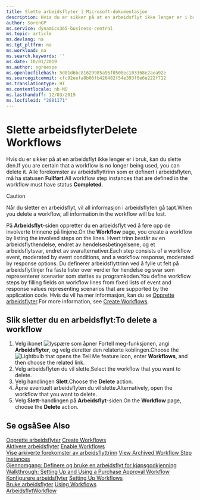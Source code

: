 ```yaml
---
title: Slette arbeidsflyter | Microsoft-dokumentasjon
description: Hvis du er sikker på at en arbeidsflyt ikke lenger er i bruk, kan du slette den. Alle forekomster av arbeidsflyttrinn som er definert i arbeidsflyten, må ha statusen **Fullført**.
author: SorenGP
ms.service: dynamics365-business-central
ms.topic: article
ms.devlang: na
ms.tgt_pltfrm: na
ms.workload: na
ms.search.keywords: ''
ms.date: 10/01/2019
ms.author: sgroespe
ms.openlocfilehash: 5d01d6bc81629985a95f0508ec103368e2aea92e
ms.sourcegitcommit: cfc92eefa8b06fb426482f54e393f0e6e222f712
ms.translationtype: HT
ms.contentlocale: nb-NO
ms.lasthandoff: 12/03/2019
ms.locfileid: "2881171"
---
```

# <a name="delete-workflows"></a><span data-ttu-id="1ffd3-104">Slette arbeidsflyter</span><span class="sxs-lookup"><span data-stu-id="1ffd3-104">Delete Workflows</span></span>
<span data-ttu-id="1ffd3-105">Hvis du er sikker på at en arbeidsflyt ikke lenger er i bruk, kan du slette den.</span><span class="sxs-lookup"><span data-stu-id="1ffd3-105">If you are certain that a workflow is no longer being used, you can delete it.</span></span> <span data-ttu-id="1ffd3-106">Alle forekomster av arbeidsflyttrinn som er definert i arbeidsflyten, må ha statusen **Fullført**.</span><span class="sxs-lookup"><span data-stu-id="1ffd3-106">All workflow step instances that are defined in the workflow must have status **Completed**.</span></span>  

> [!CAUTION]  
>  <span data-ttu-id="1ffd3-107">Når du sletter en arbeidsflyt, vil all informasjon i arbeidsflyten gå tapt.</span><span class="sxs-lookup"><span data-stu-id="1ffd3-107">When you delete a workflow, all information in the workflow will be lost.</span></span>  

 <span data-ttu-id="1ffd3-108">På **Arbeidsflyt**-siden oppretter du en arbeidsflyt ved å føre opp de involverte trinnene på linjene.</span><span class="sxs-lookup"><span data-stu-id="1ffd3-108">On the **Workflow** page, you create a workflow by listing the involved steps on the lines.</span></span> <span data-ttu-id="1ffd3-109">Hvert trinn består av en arbeidsflythendelse, endret av hendelsesbetingelsene, og et arbeidsflytsvar, endret av svaralternativer.</span><span class="sxs-lookup"><span data-stu-id="1ffd3-109">Each step consists of a workflow event, moderated by event conditions, and a workflow response, moderated by response options.</span></span> <span data-ttu-id="1ffd3-110">Du definerer arbeidsflyttrinn ved å fylle ut felt på arbeidsflytlinjer fra faste lister over verdier for hendelse og svar som representerer scenarier som støttes av programkoden.</span><span class="sxs-lookup"><span data-stu-id="1ffd3-110">You define workflow steps by filling fields on workflow lines from fixed lists of event and response values representing scenarios that are supported by the application code.</span></span> <span data-ttu-id="1ffd3-111">Hvis du vil ha mer informasjon, kan du se [Opprette arbeidsflyter](across-how-to-create-workflows.md).</span><span class="sxs-lookup"><span data-stu-id="1ffd3-111">For more information, see [Create Workflows](across-how-to-create-workflows.md).</span></span>  

## <a name="to-delete-a-workflow"></a><span data-ttu-id="1ffd3-112">Slik sletter du en arbeidsflyt:</span><span class="sxs-lookup"><span data-stu-id="1ffd3-112">To delete a workflow</span></span>  
1.  <span data-ttu-id="1ffd3-113">Velg ikonet ![lyspære som åpner Fortell meg-funksjonen](media/ui-search/search_small.png "Fortell hva du vil gjøre"), angi **Arbeidsflyter**, og velg deretter den relaterte koblingen.</span><span class="sxs-lookup"><span data-stu-id="1ffd3-113">Choose the ![Lightbulb that opens the Tell Me feature](media/ui-search/search_small.png "Tell me what you want to do") icon, enter **Workflows**, and then choose the related link.</span></span>  
2.  <span data-ttu-id="1ffd3-114">Velg arbeidsflyten du vil slette.</span><span class="sxs-lookup"><span data-stu-id="1ffd3-114">Select the workflow that you want to delete.</span></span>  
3.  <span data-ttu-id="1ffd3-115">Velg handlingen **Slett**.</span><span class="sxs-lookup"><span data-stu-id="1ffd3-115">Choose the **Delete** action.</span></span>  
4.  <span data-ttu-id="1ffd3-116">Åpne eventuelt arbeidsflyten du vil slette.</span><span class="sxs-lookup"><span data-stu-id="1ffd3-116">Alternatively, open the workflow that you want to delete.</span></span>  
5.  <span data-ttu-id="1ffd3-117">Velg **Slett**-handlingen på **Arbeidsflyt**-siden.</span><span class="sxs-lookup"><span data-stu-id="1ffd3-117">On the **Workflow** page, choose the **Delete** action.</span></span>  

## <a name="see-also"></a><span data-ttu-id="1ffd3-118">Se også</span><span class="sxs-lookup"><span data-stu-id="1ffd3-118">See Also</span></span>  
 <span data-ttu-id="1ffd3-119">[Opprette arbeidsflyter](across-how-to-create-workflows.md) </span><span class="sxs-lookup"><span data-stu-id="1ffd3-119">[Create Workflows](across-how-to-create-workflows.md) </span></span>  
 <span data-ttu-id="1ffd3-120">[Aktivere arbeidsflyter](across-how-to-enable-workflows.md) </span><span class="sxs-lookup"><span data-stu-id="1ffd3-120">[Enable Workflows](across-how-to-enable-workflows.md) </span></span>  
 <span data-ttu-id="1ffd3-121">[Vise arkiverte forekomster av arbeidsflyttrinn](across-how-to-view-archived-workflow-step-instances.md) </span><span class="sxs-lookup"><span data-stu-id="1ffd3-121">[View Archived Workflow Step Instances](across-how-to-view-archived-workflow-step-instances.md) </span></span>  
 <span data-ttu-id="1ffd3-122">[Gjennomgang: Definere og bruke en arbeidsflyt for kjøpsgodkjenning](walkthrough-setting-up-and-using-a-purchase-approval-workflow.md) </span><span class="sxs-lookup"><span data-stu-id="1ffd3-122">[Walkthrough: Setting Up and Using a Purchase Approval Workflow](walkthrough-setting-up-and-using-a-purchase-approval-workflow.md) </span></span>  
 <span data-ttu-id="1ffd3-123">[Konfigurere arbeidsflyter](across-set-up-workflows.md) </span><span class="sxs-lookup"><span data-stu-id="1ffd3-123">[Setting Up Workflows](across-set-up-workflows.md) </span></span>  
 <span data-ttu-id="1ffd3-124">[Bruke arbeidsflyter](across-use-workflows.md) </span><span class="sxs-lookup"><span data-stu-id="1ffd3-124">[Using Workflows](across-use-workflows.md) </span></span>  
 [<span data-ttu-id="1ffd3-125">Arbeidsflyt</span><span class="sxs-lookup"><span data-stu-id="1ffd3-125">Workflow</span></span>](across-workflow.md)   
